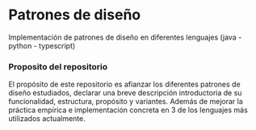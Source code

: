 # Patrones de diseño
Implementación de patrones de diseño en diferentes lenguajes (java - python - typescript)

### Proposito del repositorio
El propósito de este repositorio es afianzar los diferentes patrones de diseño estudiados, declarar una breve descripción introductoria de su funcionalidad, estructura, propósito y variantes. Además de mejorar la práctica empírica e implementación concreta en 3 de los lenguajes más utilizados actualmente.
